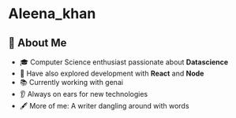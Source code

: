 # Aleena_khan

## 🧠 About Me

- 🎓 Computer Science enthusiast passionate about **Datascience**
- 🔬 Have also explored development with **React** and **Node**
- 📚 Currently working with genai
- 👂 Always on ears for new technologies
- 🖋️ More of me: A writer dangling around with words

